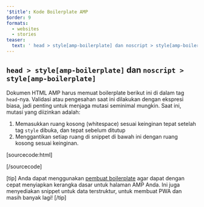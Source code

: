 ```yaml
---
'$title': Kode Boilerplate AMP
$order: 9
formats:
  - websites
  - stories
teaser:
  text: ' head > style[amp-boilerplate] dan noscript > style[amp-boilerplate]'
---
```


<!--
This file is imported from https://github.com/ampproject/amphtml/blob/main/spec/amp-boilerplate.md.
Please do not change this file.
If you have found a bug or an issue please
have a look and request a pull request there.
-->

<!---
Copyright 2015 The AMP HTML Authors. All Rights Reserved.

Licensed under the Apache License, Version 2.0 (the "License");
you may not use this file except in compliance with the License.
You may obtain a copy of the License at

      http://www.apache.org/licenses/LICENSE-2.0

Unless required by applicable law or agreed to in writing, software
distributed under the License is distributed on an "AS-IS" BASIS,
WITHOUT WARRANTIES OR CONDITIONS OF ANY KIND, either express or implied.
See the License for the specific language governing permissions and
limitations under the License.
-->

## `head > style[amp-boilerplate]` dan `noscript > style[amp-boilerplate]` <a name="head--styleamp-boilerplate-and-noscript--styleamp-boilerplate"></a>

Dokumen HTML AMP harus memuat boilerplate berikut ini di dalam tag `head`-nya. Validasi atau pengesahan saat ini dilakukan dengan ekspresi biasa, jadi penting untuk menjaga mutasi seminimal mungkin. Saat ini, mutasi yang diizinkan adalah:

1. Memasukkan ruang kosong (whitespace) sesuai keinginan tepat setelah tag `style` dibuka, dan tepat sebelum ditutup
2. Menggantikan setiap ruang di snippet di bawah ini dengan ruang kosong sesuai keinginan.

<!-- prettier-ignore-start -->

[sourcecode:html]
<style amp-boilerplate>body{-webkit-animation:-amp-start 8s steps(1,end) 0s 1 normal both;-moz-animation:-amp-start 8s steps(1,end) 0s 1 normal both;-ms-animation:-amp-start 8s steps(1,end) 0s 1 normal both;animation:-amp-start 8s steps(1,end) 0s 1 normal both}@-webkit-keyframes -amp-start{from{visibility:hidden}to{visibility:visible}}@-moz-keyframes -amp-start{from{visibility:hidden}to{visibility:visible}}@-ms-keyframes -amp-start{from{visibility:hidden}to{visibility:visible}}@-o-keyframes -amp-start{from{visibility:hidden}to{visibility:visible}}@keyframes -amp-start{from{visibility:hidden}to{visibility:visible}}</style><noscript><style amp-boilerplate>body{-webkit-animation:none;-moz-animation:none;-ms-animation:none;animation:none}</style></noscript>
[/sourcecode]

<!-- prettier-ignore-end -->

[tip] Anda dapat menggunakan [pembuat boilerplate](https://amp.dev/boilerplate) agar dapat dengan cepat menyiapkan kerangka dasar untuk halaman AMP Anda. Ini juga menyediakan snippet untuk data terstruktur, untuk membuat PWA dan masih banyak lagi! [/tip]
